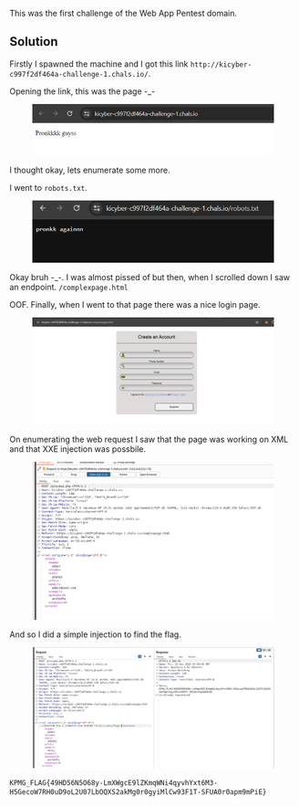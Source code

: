 This was the first challenge of the Web App Pentest domain.

## Solution

Firstly I spawned the machine and I got this link `http://kicyber-c997f2df464a-challenge-1.chals.io/`.

Opening the link, this was the page -_-

<figure><img src="./src/1.png"></figure>

I thought okay, lets enumerate some more.

I went to `robots.txt`.

<figure><img src="./src/2.png"></figure>

Okay bruh -_-. I was almost pissed of but then, when I scrolled down I saw an endpoint. `/complexpage.html`

OOF. Finally, when I went to that page there was a nice login page.

<figure><img src="./src/3.png"></figure>

On enumerating the web request I saw that the page was working on XML and that XXE injection was possbile.

<figure><img src="./src/4.png"></figure>

And so I did a simple injection to find the flag.

<figure><img src="./src/Such-and-eXpert-ML-model.png"></figure>

```
KPMG_FLAG{49HD56N5O68y-LmXWgcE9lZKmqWNi4qyvhYxt6M3-H5GecoW7RH0uD9oL2U07LbOQXS2akMg0r0gyiMlCw93F1T-SFUA0r0apm9mPiE}
```